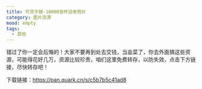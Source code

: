 ```yaml
---
title: 可灵平替-10000张怀旧老照片
category: 图片资源
mood: empty
tags:
  - 其他
---
```





错过了你一定会后悔的！大家不要再到处去交钱，当韭菜了，你去外面搞这些资源，可能得花好几万，资源比较珍贵，咱们这里免费转存，以防失效，点击下方链接，尽快转存吧！




下载链接：https://pan.quark.cn/s/c5b7b5c41ad8





